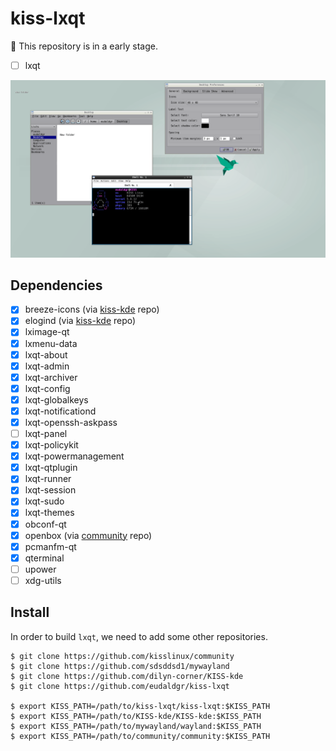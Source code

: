 # kiss-lxqt
:construction: This repository is in a early stage.

- [ ] lxqt

![Screenshot](screenshot.png)

## Dependencies
- [x] breeze-icons (via [kiss-kde](https://github.com/dilyn-corner/KISS-kde) repo)
- [x] elogind (via [kiss-kde](https://github.com/dilyn-corner/KISS-kde) repo)
- [x] lximage-qt
- [x] lxmenu-data
- [x] lxqt-about
- [x] lxqt-admin
- [x] lxqt-archiver
- [x] lxqt-config
- [x] lxqt-globalkeys
- [x] lxqt-notificationd
- [x] lxqt-openssh-askpass
- [ ] lxqt-panel
- [x] lxqt-policykit
- [x] lxqt-powermanagement
- [x] lxqt-qtplugin
- [x] lxqt-runner
- [x] lxqt-session
- [x] lxqt-sudo
- [x] lxqt-themes
- [x] obconf-qt
- [x] openbox (via [community](https://github.com/kisslinux/community) repo)
- [x] pcmanfm-qt
- [x] qterminal
- [ ] upower
- [ ] xdg-utils

## Install
In order to build `lxqt`, we need to add some other repositories.
```
$ git clone https://github.com/kisslinux/community
$ git clone https://github.com/sdsddsd1/mywayland
$ git clone https://github.com/dilyn-corner/KISS-kde
$ git clone https://github.com/eudaldgr/kiss-lxqt

$ export KISS_PATH=/path/to/kiss-lxqt/kiss-lxqt:$KISS_PATH
$ export KISS_PATH=/path/to/KISS-kde/KISS-kde:$KISS_PATH
$ export KISS_PATH=/path/to/mywayland/wayland:$KISS_PATH
$ export KISS_PATH=/path/to/community/community:$KISS_PATH
```
